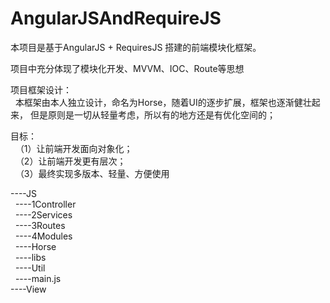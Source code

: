 # AngularJSAndRequireJS


本项目是基于AngularJS + RequiresJS 搭建的前端模块化框架。

项目中充分体现了模块化开发、MVVM、IOC、Route等思想

项目框架设计：<br/>
&nbsp;&nbsp;本框架由本人独立设计，命名为Horse，随着UI的逐步扩展，框架也逐渐健壮起来，
但是原则是一切从轻量考虑，所以有的地方还是有优化空间的；

目标：<br/>
&nbsp;&nbsp;（1）让前端开发面向对象化；<br/>
&nbsp;&nbsp;（2）让前端开发更有层次；<br/>
&nbsp;&nbsp;（3）最终实现多版本、轻量、方便使用<br/>

----JS                                  <br/>
&nbsp;&nbsp;----1Controller             <br/>
&nbsp;&nbsp;----2Services               <br/>
&nbsp;&nbsp;----3Routes                 <br/>
&nbsp;&nbsp;----4Modules                <br/>
&nbsp;&nbsp;----Horse                   <br/>
&nbsp;&nbsp;----libs                    <br/>
&nbsp;&nbsp;----Util                    <br/>
&nbsp;&nbsp;----main.js                 <br/>
----View                                <br/>


